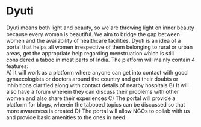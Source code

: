 # Dyuti
Dyuti means both light and beauty, so we are throwing light on inner beauty because every woman is beautiful. We aim to bridge the gap between women and the availability of healthcare facilities. Dyuti is an idea of a portal that helps all women irrespective of them belonging to rural or urban areas, get the appropriate help regarding menstruation which is still considered a taboo in most parts of India. The platform will mainly contain 4 features: <br>
A) It will work as a platform where anyone can get into contact with good gynaecologists or doctors around the country and get their doubts or inhibitions clarified along with contact details of nearby hospitals 
B) It will also have a forum wherein they can discuss their problems with other women and also share their experiences 
C) The portal will provide a platform for blogs, wherein the tabooed topics can be discussed so that more awareness is created 
D) The portal will allow NGOs to collab with us and provide basic amenities to the ones in need. 
